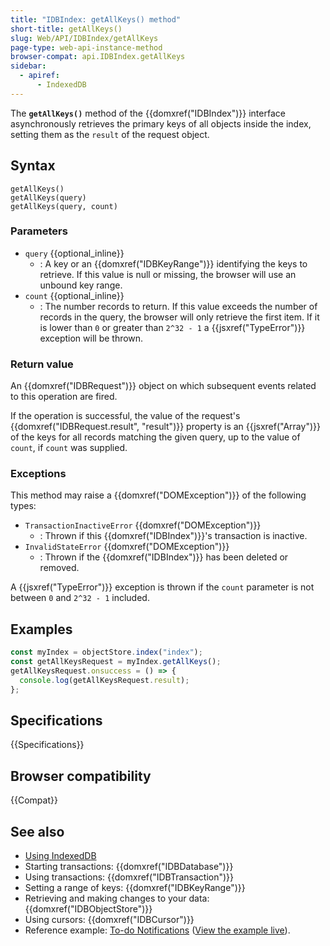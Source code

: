 ```yaml
---
title: "IDBIndex: getAllKeys() method"
short-title: getAllKeys()
slug: Web/API/IDBIndex/getAllKeys
page-type: web-api-instance-method
browser-compat: api.IDBIndex.getAllKeys
sidebar:
  - apiref:
      - IndexedDB
---
```


The **`getAllKeys()`** method of the {{domxref("IDBIndex")}}
interface asynchronously retrieves the primary keys of all objects inside the index,
setting them as the `result` of the request object.

## Syntax

```js-nolint
getAllKeys()
getAllKeys(query)
getAllKeys(query, count)
```

### Parameters

- `query` {{optional_inline}}
  - : A key or an {{domxref("IDBKeyRange")}} identifying the keys to retrieve. If this
    value is null or missing, the browser will use an unbound key range.
- `count` {{optional_inline}}
  - : The number records to return. If this value exceeds the number of records in the
    query, the browser will only retrieve the first item. If it is lower than
    `0` or greater than `2^32 - 1` a {{jsxref("TypeError")}}
    exception will be thrown.

### Return value

An {{domxref("IDBRequest")}} object on which subsequent events related to this operation are fired.

If the operation is successful, the value of the request's {{domxref("IDBRequest.result", "result")}} property is an {{jsxref("Array")}} of the keys for all records matching the given query, up to the value of `count`, if `count` was supplied.

### Exceptions

This method may raise a {{domxref("DOMException")}} of the following types:

- `TransactionInactiveError` {{domxref("DOMException")}}
  - : Thrown if this {{domxref("IDBIndex")}}'s transaction is inactive.
- `InvalidStateError` {{domxref("DOMException")}}
  - : Thrown if the {{domxref("IDBIndex")}} has been deleted or removed.

A {{jsxref("TypeError")}} exception is thrown if the `count` parameter is
not between `0` and `2^32 - 1` included.

## Examples

```js
const myIndex = objectStore.index("index");
const getAllKeysRequest = myIndex.getAllKeys();
getAllKeysRequest.onsuccess = () => {
  console.log(getAllKeysRequest.result);
};
```

## Specifications

{{Specifications}}

## Browser compatibility

{{Compat}}

## See also

- [Using IndexedDB](/en-US/docs/Web/API/IndexedDB_API/Using_IndexedDB)
- Starting transactions: {{domxref("IDBDatabase")}}
- Using transactions: {{domxref("IDBTransaction")}}
- Setting a range of keys: {{domxref("IDBKeyRange")}}
- Retrieving and making changes to your data: {{domxref("IDBObjectStore")}}
- Using cursors: {{domxref("IDBCursor")}}
- Reference example: [To-do Notifications](https://github.com/mdn/dom-examples/tree/main/to-do-notifications) ([View the example live](https://mdn.github.io/dom-examples/to-do-notifications/)).
